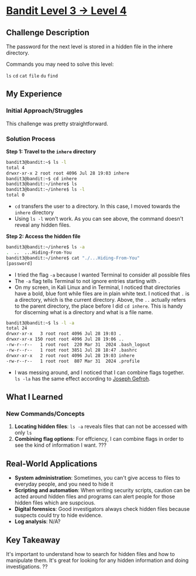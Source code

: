 # [Bandit Level 3 → Level 4](https://overthewire.org/wargames/bandit/bandit4.html)

## Challenge Description
The password for the next level is stored in a hidden file in the inhere directory.

Commands you may need to solve this level:

`ls` `cd` `cat` `file` `du` `find`

## My Experience

### Initial Approach/Struggles
This challenge was pretty straightforward.

### Solution Process

**Step 1: Travel to the `inhere` directory**

```bash
bandit3@bandit:~$ ls -l
total 4
drwxr-xr-x 2 root root 4096 Jul 28 19:03 inhere
bandit3@bandit:~$ cd inhere
bandit3@bandit:~/inhere$ ls
bandit3@bandit:~/inhere$ ls -l
total 0
```

- `cd` transfers the user to a directory. In this case, I moved towards the `inhere` directory
- Using `ls -l` won't work. As you can see above, the command doesn't reveal any hidden files.

**Step 2: Access the hidden file**

```bash
bandit3@bandit:~/inhere$ ls -a
.  ..  ...Hiding-From-You
bandit3@bandit:~/inhere$ cat "./...Hiding-From-You"
[password]
```

- I tried the flag `-a` because I wanted Terminal to consider all possible files
- The `-a` flag tells Terminal to not ignore entries starting with `.`
- On my screen, in Kali Linux and in Terminal, I noticed that directories have a bold, blue font while files are in plain white text. I noticed that `.` is a directory, which is the current directory. Above, the `..` actually refers to the parent directory, the place before I did `cd inhere`. This is handy for discerning what is a directory and what is a file name.

```bash
bandit3@bandit:~$ ls -l -a
total 24
drwxr-xr-x   3 root root 4096 Jul 28 19:03 .
drwxr-xr-x 150 root root 4096 Jul 28 19:06 ..
-rw-r--r--   1 root root  220 Mar 31  2024 .bash_logout
-rw-r--r--   1 root root 3851 Jul 28 18:47 .bashrc
drwxr-xr-x   2 root root 4096 Jul 28 19:03 inhere
-rw-r--r--   1 root root  807 Mar 31  2024 .profile
```

- I was messing around, and I noticed that I can combine flags together. `ls -la` has the same effect according to [Joseph Gefroh](https://jgefroh.medium.com/a-beginners-guide-to-linux-command-line-56a8004e2471).

## What I Learned

### New Commands/Concepts
1. **Locating hidden files**: `ls -a` reveals files that can not be accessed with only `ls`
2. **Combining flag options**: For effciency, I can combine flags in order to see the kind of information I want. ???

## Real-World Applications
- **System administration**: Sometimes, you can't give access to files to everyday people, and you need to hide it
- **Scripting and automation**: When writing security scripts, caution can be acted around hidden files and programs can alert people for those hidden files which are suspcious.
- **Digital forensics**: Good investigators always check hidden files because suspects could try to hide evidence.
- **Log analysis**: N/A?

## Key Takeaway
It's important to understand how to search for hidden files and how to manipulate them. It's great for looking for any hidden information and doing investigations. ??

